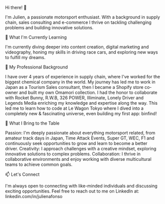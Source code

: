 ### 

<!--
**JulianThe0ne/JulianThe0ne** is a ✨ _special_ ✨ repository because its `README.md` (this file) appears on your GitHub profile.




-->
Hi there! 👋 

I'm Julien, a passionate motorsport enthusiast. With a background in supply chain, sales consulting and e-commerce I thrive on tackling challenging problems and building innovative solutions.


🌱 What I'm Currently Learning

I'm currently diving deeper into content creation, digital marketing and videography, honing my skills in driving race cars, and exploring new ways to fulfill my dreams.


💼 My Professional Background

I have over 4 years of experience in supply chain, where I've worked for the biggest chemical company in the world. My journey has led me to work in Japan as a Tourism Sales consultant, then I became a Shopify store co-owner and built my own Omamori collection. I had the honor to collaborate with Rocket Bunny, R.W.B, 326 POWER, Illiminate, Lonely Driver and Legends Media enriching my knowledge and expertise along the way. This led me to learn how to code at Le Wagon Tokyo where I dived into a completely new & fascinating universe, even building my first app: binfind!


🚀 What I Bring to the Table

Passion: I'm deeply passionate about everything motorsport related, from amateur track days in Japan, Time Attack Events, Super GT, WEC, F1 and continuously seek opportunities to grow and learn to become a better driver.
Creativity: I approach challenges with a creative mindset, exploring innovative solutions to complex problems.
Collaboration: I thrive in collaborative environments and enjoy working with diverse multicultural teams to achieve common goals.


📫 Let's Connect

I'm always open to connecting with like-minded individuals and discussing exciting opportunities. Feel free to reach out to me on LinkedIn at: linkedin.com/in/julienafonso
